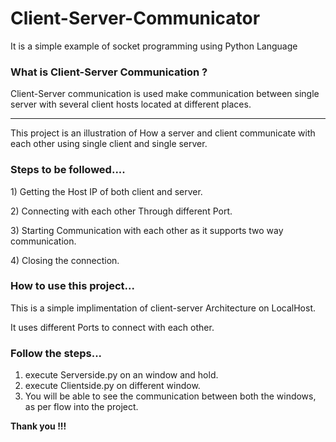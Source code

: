 # Client-Server-Communicator 
It is a simple example of socket programming using Python Language
<strong><h3> What is Client-Server Communication ?</h3></strong>
Client-Server communication is used make communication between single server with several client hosts located at different places.
<hr>
<p>This project is an illustration of How a server and client communicate with each other using single client and single server. </p>
<strong><h3>Steps to be followed....</h3></strong>
<p>1) Getting the Host IP of both client and server.</p>
<p>2) Connecting with each other Through different Port. </p>
<p>3) Starting Communication with each other as it supports two way communication.</p>
<p>4) Closing the connection.</p>

<strong><h3>How to use this project...</h3></strong>
<p> This is a simple implimentation of client-server Architecture on LocalHost.</p>
<p> It uses different Ports to connect with each other.</p>

<strong><h3>Follow the steps...</h3></strong>
1) execute Serverside.py on an window and hold.
2) execute Clientside.py on different window.
3) You will be able to see the communication between both the windows, as per flow into the project.


<strong> Thank you !!!</strong>
